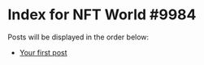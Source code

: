 # Index for NFT World #9984
Posts will be displayed in the order below:

- [Your first post](./001-first.md)

